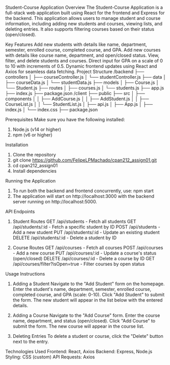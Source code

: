 Student-Course Application
Overview
The Student-Course Application is a full-stack web application built using React for the frontend and Express for the backend. This application allows users to manage student and course information, including adding new students and courses, viewing lists, and deleting entries. It also supports filtering courses based on their status (open/closed).

Key Features
Add new students with details like name, department, semester, enrolled course, completed course, and GPA.
Add new courses with details like course name, department, and open/closed status.
View, filter, and delete students and courses.
Direct input for GPA on a scale of 0 to 10 with increments of 0.5.
Dynamic frontend updates using React and Axios for seamless data fetching.
Project Structure
/backend
├── controllers
│ ├── courseController.js
│ └── studentController.js
├── data
│ ├── courseData.js
│ └── studentData.js
├── models
│ ├── Course.js
│ └── Student.js
├── routes
│ ├── courses.js
│ └── students.js
├── app.js
├── index.js
├── package.json
/client
├── public
├── src
│ ├── components
│ │ ├── AddCourse.js
│ │ ├── AddStudent.js
│ │ ├── CourseList.js
│ │ └── StudentList.js
│ ├── api.js
│ ├── App.js
│ ├── index.js
│ └── index.css
├── package.json

Prerequisites
Make sure you have the following installed:
1. Node.js (v14 or higher)
2. npm (v6 or higher)

Installation
1. Clone the repository
2. git clone https://github.com/FelipeLPMachado/cpan212_assign01.git
3. cd cpan212_assign01
4. Install dependencies

Running the Application
1. To run both the backend and frontend concurrently, use: npm start
2. The application will start on http://localhost:3000 with the backend server running on http://localhost:5000.

API Endpoints
1. Student Routes
GET /api/students - Fetch all students
GET /api/students/:id - Fetch a specific student by ID
POST /api/students - Add a new student
PUT /api/students/:id - Update an existing student
DELETE /api/students/:id - Delete a student by ID

2. Course Routes
GET /api/courses - Fetch all courses
POST /api/courses - Add a new course
PUT /api/courses/:id - Update a course's status (open/closed)
DELETE /api/courses/:id - Delete a course by ID
GET /api/courses/filter?isOpen=true - Filter courses by open status

Usage Instructions
1. Adding a Student
Navigate to the "Add Student" form on the homepage.
Enter the student's name, department, semester, enrolled course, completed course, and GPA (scale: 0-10).
Click "Add Student" to submit the form.
The new student will appear in the list below with the entered details.

2. Adding a Course
Navigate to the "Add Course" form.
Enter the course name, department, and status (open/closed).
Click "Add Course" to submit the form.
The new course will appear in the course list.

3. Deleting Entries
To delete a student or course, click the "Delete" button next to the entry.

Technologies Used
Frontend: React, Axios
Backend: Express, Node.js
Styling: CSS (custom)
API Requests: Axios
